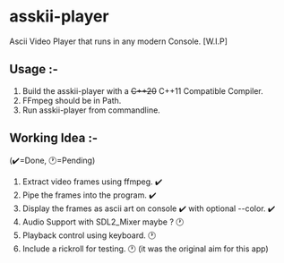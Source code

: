 # asskii-player

Ascii Video Player that runs in any modern Console. [W.I.P]

## Usage :-
1. Build the asskii-player with a <s>C++20</s> C++11 Compatible Compiler.
2. FFmpeg should be in Path.
3. Run asskii-player from commandline.

## Working Idea :-
(✔️=Done, 🕐=Pending)
1. Extract video frames using ffmpeg. ✔️
2. Pipe the frames into the program. ✔️
3. Display the frames as ascii art on console ✔️ with optional --color. ✔️
4. Audio Support with SDL2_Mixer maybe ? 🕐
5. Playback control using keyboard. 🕐
6. Include a rickroll for testing. 🕐 (it was the original aim for this app)

